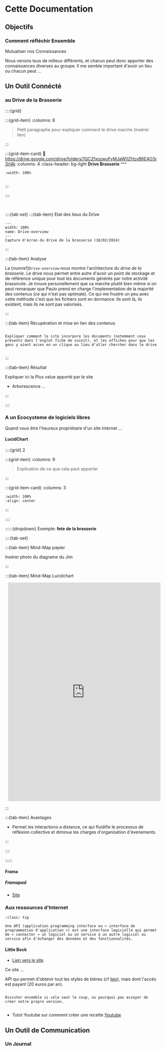 # Cette Documentation

## Objectifs

### Comment réfléchir Ensemble

<p class="emphase2">Mutualiser nos Connaissances</p>

Nous venons tous de milieux différents, et chacun peut donc apporter des connaissances diverses au groupe. Il me semble important d'avoir un lieu ou chacun peut ...


## Un Outil Connécté 

### au Drive de la Brasserie


::::{grid}

:::{grid-item}
:columns: 8

> Petit paragraphe pour expliquer comment le drive marche (insérer lien)


:::

:::{grid-item-card}
:link: https://drive.google.com/drive/folders/1QC2fxozwuFyMJaW0ZHzyB6EAO3r3rl4k
:columns: 4
:class-header: bg-light
**Drive Brasserie**
^^^

```{image} Docs/Google_Drive_icon.svg
:width: 100%


```

:::

::::


<br>


::::{tab-set}
:::{tab-item} Etat des lieux du Drive


```{figure} Docs/Drive-capture-02-24.png
---
width: 100%
name: Drive-overview
---
Capture d'écran du drive de la brasserie (18/02/2024)
```


:::

:::{tab-item} Analyse

La {numref}`Drive-overview` nous montre l'architecture du *drive de la brasserie*. Le drive nous permet entre autre d'avoir un point de stockage et de référence unique pour tout les documents générés par notre activité brassicole. Je trouve personellement que ca marche plutôt bien même si on peut remarquer que Paulo prend en charge l'implementation de la majorité des contenus (ce qui n'est pas optimale). Ce qui me frustre un peu avec cette méthode c'est que les fichiers sont en dormance: Ils sont là, ils existent, mais ils ne sont pas valorisés. 



:::

:::{tab-item} Récupération et mise en lien des contenus

```{note}

Expliquer comment le site incorpore les documents (notemment ceux présents dans l'onglet fiche de suivit), et les affiches pour que les gens y aient acces en un clique au lieu d'aller chercher dans le drive


```

:::

:::{tab-item} Résultat

Expliquer ici la Plus value apporté par le site
- Arborescence ...

:::




::::


### A un Ecocysteme de logiciels libres

Quand vous être l'heureux propriétaire d'un site internet ... 

#### LucidChart

::::{grid} 2

:::{grid-item}
:columns: 9

> Explication de ce que cela peut apporter

:::

:::{grid-item-card}
:columns: 3

```{image} Docs/Lucidchart-logo.jpg
:width: 100%
:align: center

```


:::

::::

::::::{dropdown} Exemple:  **fete de la brasserie**

::::{tab-set}

:::{tab-item} Mind-Map papier

Insérer photo du diagrame du Jim

:::

:::{tab-item} Mind-Map Lucidchart

<div style="width: 100%; height: 720px; margin: 10px; position: relative;"><iframe allowfullscreen frameborder="0" style="width:100%; height:720px" src="https://lucid.app/documents/embedded/b069cdf2-36ab-4d37-b3f1-9b8ef7869d5d" id="NPPbc4pWHyTw"></iframe></div>

:::

:::{tab-item} Avantages

- Permet les interactions a distance, ce qui fluidifie le processus de réflexion collective et diminue les charges d'organisation d'évenements.

:::


::::


::::::

#### Frama

##### Framapad

- [Site](https://framapad.org/abc/fr/)



### Aux ressources d'Internet


```{admonition} Le concept d'API
:class: tip

Une API (application programming interface ou « interface de programmation d'application ») est une interface logicielle qui permet de « connecter » un logiciel ou un service à un autre logiciel ou service afin d'échanger des données et des fonctionnalités.

```

#### Little Bock

- [Lien vers le site](https://www.littlebock.fr/)

Ce site ... 

API qui permet d'obtenir tout les styles de bières (cf [lien](https://www.littlebock.fr/styles-bieres/)), mais dont l'accés est payant (20 euros par an).

```{note}

Discuter ensemble si cela vaut le coup, ou pourquoi pas essayer de créer notre propre version.


```

- Tutot Youtube sur comment créer une recette [Youtube](https://www.youtube.com/watch?v=u8y4CTl56PU)

## Un Outil de Communication

### Un Journal

